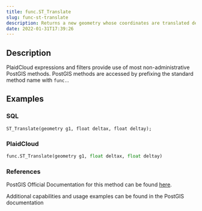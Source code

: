 ```yaml
---
title: func.ST_Translate
slug: func-st-translate
description: Returns a new geometry whose coordinates are translated delta x,delta y,delta z units
date: 2022-01-31T17:39:26
---
```



## Description


PlaidCloud expressions and filters provide use of most non-administrative PostGIS methods. PostGIS methods are accessed by prefixing the standard method name with `func.`.



## Examples


### SQL



```
ST_Translate(geometry g1, float deltax, float deltay);
```


### PlaidCloud



```python
func.ST_Translate(geometry g1, float deltax, float deltay)
```


### References


PostGIS Official Documentation for this method can be found [here](https://postgis.net/docs/manual-3.1/ST_Translate.html).



Additional capabilities and usage examples can be found in the PostGIS documentation

